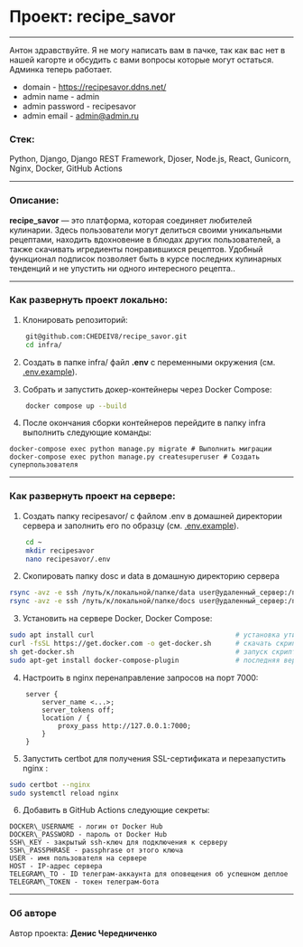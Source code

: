 # Проект: recipe_savor

---
Антон здравствуйте. Я не могу написать вам в пачке, так как вас нет в нашей кагорте и обсудить с вами вопросы которые могут остаться. Админка теперь работает.

- domain - https://recipesavor.ddns.net/
- admin name - admin
- admin password - recipesavor
- admin email - admin@admin.ru


### Стек:
Python, Django, Django REST Framework, Djoser, Node.js, React, Gunicorn, Nginx, Docker, GitHub Actions

---

### Описание:

**recipe_savor** — это платформа, которая соединяет любителей кулинарии. Здесь пользователи могут делиться своими уникальными рецептами, находить вдохновение в блюдах других пользователей, а также скачивать игредиенты понравившихся рецептов. Удобный функционал подписок позволяет быть в курсе последних кулинарных тенденций и не упустить ни одного интересного рецепта..

---

### Как развернуть проект локально:

1. Клонировать репозиторий:
```bash
    git@github.com:CHEDEIV8/recipe_savor.git
	cd infra/
```
2. Создать в папке infra/ файл **.env** с переменными окружения (см. [.env.example](.env.example)).

3. Собрать и запустить докер-контейнеры через Docker Compose:
```bash
	docker compose up --build
```
4. После окончания сборки контейнеров перейдите в папку infra выполнить следующие команды:
```
docker-compose exec python manage.py migrate # Выполнить миграции
docker-compose exec python manage.py createsuperuser # Создать суперпользователя
```
---
### Как развернуть проект на серверe:
1. Создать папку recipesavor/ с файлом .env в домашней директории сервера и заполнить его по образцу (см. [.env.example](.env.example)). 
```bash
	cd ~
	mkdir recipesavor
	nano recipesavor/.env
```

2. Cкопировать папку dosc и data в домашную директорию сервера
```bash
rsync -avz -e ssh /путь/к/локальной/папке/data user@удаленный_сервер:/путь/на/удаленном/сервере/
rsync -avz -e ssh /путь/к/локальной/папке/docs user@удаленный_сервер:/путь/на/удаленном/сервере/
```

3. Установить на сервере Docker, Docker Compose:
```bash
sudo apt install curl                                   # установка утилиты для скачивания файлов
curl -fsSL https://get.docker.com -o get-docker.sh      # скачать скрипт для установки
sh get-docker.sh                                        # запуск скрипта
sudo apt-get install docker-compose-plugin              # последняя версия docker compose
```
4. Настроить в nginx перенаправление запросов на порт 7000:
```nginx
    server { 
    	server_name <...>; 
    	server_tokens off;
    	location / { 
    		proxy_pass http://127.0.0.1:7000; 
    	}
    }
```
5. Запустить certbot для получения SSL-сертификата и перезапустить nginx :
```bash
sudo certbot --nginx
sudo systemctl reload nginx 
```

 
6. Добавить в GitHub Actions следующие секреты:
```
DOCKER\_USERNAME - логин от Docker Hub
DOCKER\_PASSWORD - пароль от Docker Hub
SSH\_KEY - закрытый ssh-ключ для подключения к серверу
SSH\_PASSPHRASE - passphrase от этого ключа
USER - имя пользователя на сервере
HOST - IP-адрес сервера
TELEGRAM\_TO - ID телеграм-аккаунта для оповещения об успешном деплое
TELEGRAM\_TOKEN - токен телеграм-бота
```
---

### Об авторе

Автор проекта: **Денис Чередниченко**

